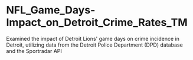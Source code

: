 # NFL_Game_Days-Impact_on_Detroit_Crime_Rates_TM
Examined the impact of Detroit Lions' game days on crime incidence in Detroit, utilizing data from the Detroit Police Department (DPD) database and the Sportradar API
